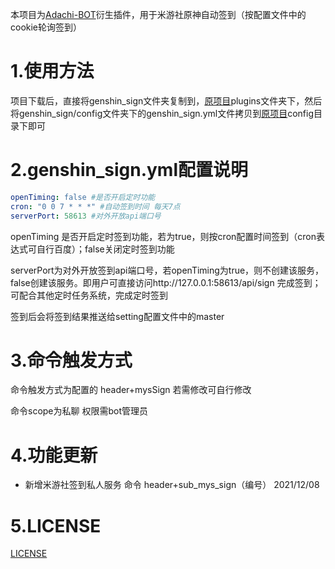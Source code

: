 本项目为[Adachi-BOT](https://github.com/SilveryStar/Adachi-BOT)衍生插件，用于米游社原神自动签到（按配置文件中的cookie轮询签到）

# 1.使用方法

项目下载后，直接将genshin_sign文件夹复制到，[原项目](https://github.com/SilveryStar/Adachi-BOT)plugins文件夹下，然后将genshin_sign/config文件夹下的genshin_sign.yml文件拷贝到[原项目](https://github.com/SilveryStar/Adachi-BOT)config目录下即可

# 2.genshin_sign.yml配置说明

```yml
openTiming: false #是否开启定时功能
cron: "0 0 7 * * *" #自动签到时间 每天7点
serverPort: 58613 #对外开放api端口号
```

openTiming 是否开启定时签到功能，若为true，则按cron配置时间签到（cron表达式可自行百度）；false关闭定时签到功能

serverPort为对外开放签到api端口号，若openTiming为true，则不创建该服务，false创建该服务。即用户可直接访问http://127.0.0.1:58613/api/sign 完成签到； 可配合其他定时任务系统，完成定时签到

签到后会将签到结果推送给setting配置文件中的master

# 3.命令触发方式

命令触发方式为配置的 header+mysSign 若需修改可自行修改

命令scope为私聊 权限需bot管理员

# 4.功能更新

- 新增米游社签到私人服务 命令 header+sub_mys_sign（编号）	2021/12/08

# 5.LICENSE

[LICENSE](https://github.com/wickedll/genshin_sign/blob/main/LICENSE)